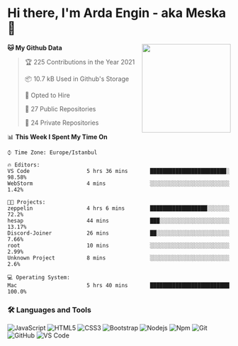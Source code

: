 # Hi there, I'm Arda Engin - aka Meska 👋

<img align='right' src='https://user-images.githubusercontent.com/5713670/87202985-820dcb80-c2b6-11ea-9f56-7ec461c497c3.gif' width='200"'>

<!--START_SECTION:waka-->
**🐱 My Github Data** 

> 🏆 225 Contributions in the Year 2021
 > 
> 📦 10.7 kB Used in Github's Storage 
 > 
> 💼 Opted to Hire
 > 
> 📜 27 Public Repositories 
 > 
> 🔑 24 Private Repositories  
 > 
📊 **This Week I Spent My Time On** 

```text
⌚︎ Time Zone: Europe/Istanbul

🔥 Editors: 
VS Code                  5 hrs 36 mins       ████████████████████████░   98.58% 
WebStorm                 4 mins              ░░░░░░░░░░░░░░░░░░░░░░░░░   1.42%

🐱‍💻 Projects: 
zeppelin                 4 hrs 6 mins        ██████████████████░░░░░░░   72.2% 
hesap                    44 mins             ███░░░░░░░░░░░░░░░░░░░░░░   13.17% 
Discord-Joiner           26 mins             ██░░░░░░░░░░░░░░░░░░░░░░░   7.66% 
root                     10 mins             ░░░░░░░░░░░░░░░░░░░░░░░░░   2.99% 
Unknown Project          8 mins              ░░░░░░░░░░░░░░░░░░░░░░░░░   2.6%

💻 Operating System: 
Mac                      5 hrs 40 mins       █████████████████████████   100.0%

```


<!--END_SECTION:waka-->


### 🛠 Languages and Tools
![JavaScript](https://img.shields.io/badge/-JavaScript-%23F7DF1C?style=flat-square&logo=javascript&logoColor=000000&color=%23FFCE5A)
![HTML5](https://img.shields.io/badge/-HTML5-%23E44D27?style=flat-square&logo=html5&logoColor=ffffff)
![CSS3](https://img.shields.io/badge/-CSS3-%231572B6?style=flat-square&logo=css3)
![Bootstrap](https://img.shields.io/badge/-Bootstrap-563D7C?style=flat-square&logo=Bootstrap)
![Nodejs](https://img.shields.io/badge/-Nodejs-339933?style=flat-square&logo=Node.js&logoColor=ffffff)
![Npm](https://img.shields.io/badge/-npm-CB3837?style=flat-square&logo=npm)
![Git](https://img.shields.io/badge/-Git-%23F05032?style=flat-square&logo=git&logoColor=%23ffffff)
![GitHub](https://img.shields.io/badge/-GitHub-181717?style=flat-square&logo=github)
![VS Code](http://img.shields.io/badge/-VS%20Code-007ACC?style=flat-square&logo=visual-studio-code&logoColor=ffffff)
